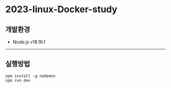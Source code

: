 # 2023-linux-Docker-study
## 개발환경
* Node.js v18.16.1
---
## 실행방법
```
npm install -g nodemon
npm run dev
```
